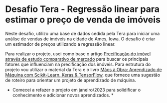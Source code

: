 # Desafio Tera - Regressão linear para estimar o preço de venda de imóveis

Neste desafio, utilizo uma base de dados cedida pela Tera para iniciar uma análise de vendas de imóveis na cidade de Ames, Iowa.
O desafio é criar um estimador de preços utilizando a regressão linear.

Para realizar o projeto, usei como base o artigo [Precificação do imóvel através de estudo comparativo de mercado](https://remaxrs.com.br/blog/precificacao-do-imovel-atraves-de-estudo-comparativo-de-mercado-re-max/) para buscar os principais fatores que influenciam na precificação dos imóveis. Para estrutura do projeto vou utilizar o material da Tera e o livro [Mãos à Obra: Aprendizado de Máquina com Scikit-Learn, Keras & TensorFlow](https://www.oreilly.com/library/view/maos-a-obra/9788550803814/), que fornece uma sugestão de roteiro para orientar um projeto de aprendizado de máquina.

* Comecei a refazer o projeto em janeiro/2023 para solidificar o conhecimento e adicionar novos aprendizados. *
